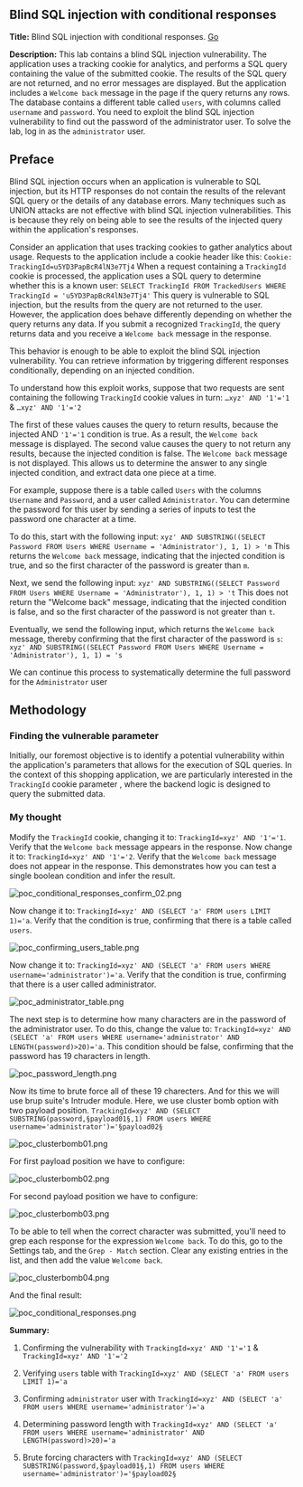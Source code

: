 ## Blind SQL injection with conditional responses

**Title:** Blind SQL injection with conditional responses. [Go](https://portswigger.net/web-security/sql-injection/blind/lab-conditional-responses)

**Description:** This lab contains a blind SQL injection vulnerability. The application uses a tracking cookie for analytics, and performs a SQL query containing the value of the submitted cookie. The results of the SQL query are not returned, and no error messages are displayed. But the application includes a `Welcome back` message in the page if the query returns any rows. The database contains a different table called `users`, with columns called `username` and `password`. You need to exploit the blind SQL injection vulnerability to find out the password of the administrator user.
To solve the lab, log in as the `administrator` user.

## Preface

Blind SQL injection occurs when an application is vulnerable to SQL injection, but its HTTP responses do not contain the results of the relevant SQL query or the details of any database errors. Many techniques such as UNION attacks are not effective with blind SQL injection vulnerabilities. This is because they rely on being able to see the results of the injected query within the application's responses.

Consider an application that uses tracking cookies to gather analytics about usage. Requests to the application include a cookie header like this:
`Cookie: TrackingId=u5YD3PapBcR4lN3e7Tj4`
When a request containing a `TrackingId` cookie is processed, the application uses a SQL query to determine whether this is a known user:
`SELECT TrackingId FROM TrackedUsers WHERE TrackingId = 'u5YD3PapBcR4lN3e7Tj4'`
This query is vulnerable to SQL injection, but the results from the query are not returned to the user. However, the application does behave differently depending on whether the query returns any data. If you submit a recognized `TrackingId`, the query returns data and you receive a `Welcome back` message in the response.

This behavior is enough to be able to exploit the blind SQL injection vulnerability. You can retrieve information by triggering different responses conditionally, depending on an injected condition.

To understand how this exploit works, suppose that two requests are sent containing the following `TrackingId` cookie values in turn:
`…xyz' AND '1'='1` & `…xyz' AND '1'='2`

The first of these values causes the query to return results, because the injected AND `'1'='1` condition is true. As a result, the `Welcome back` message is displayed.
The second value causes the query to not return any results, because the injected condition is false. The `Welcome back` message is not displayed. This allows us to determine the answer to any single injected condition, and extract data one piece at a time.

For example, suppose there is a table called `Users` with the columns `Username` and `Password`, and a user called `Administrator`. You can determine the password for this user by sending a series of inputs to test the password one character at a time.

To do this, start with the following input: `xyz' AND SUBSTRING((SELECT Password FROM Users WHERE Username = 'Administrator'), 1, 1) > 'm`
This returns the `Welcome back` message, indicating that the injected condition is true, and so the first character of the password is greater than `m`.

Next, we send the following input: `xyz' AND SUBSTRING((SELECT Password FROM Users WHERE Username = 'Administrator'), 1, 1) > 't`
This does not return the "Welcome back" message, indicating that the injected condition is false, and so the first character of the password is not greater than `t`.

Eventually, we send the following input, which returns the `Welcome back` message, thereby confirming that the first character of the password is `s`:
`xyz' AND SUBSTRING((SELECT Password FROM Users WHERE Username = 'Administrator'), 1, 1) = 's`

We can continue this process to systematically determine the full password for the `Administrator` user

## Methodology

### Finding the vulnerable parameter
Initially, our foremost objective is to identify a potential vulnerability within the application's parameters that allows for the execution of SQL queries. In the context of this shopping application, we are particularly interested in the `TrackingId` cookie parameter , where the backend logic is designed to query the submitted data.

### My thought

Modify the `TrackingId` cookie, changing it to: `TrackingId=xyz' AND '1'='1`. Verify that the `Welcome back` message appears in the response. Now change it to: `TrackingId=xyz' AND '1'='2`. Verify that the `Welcome back` message does not appear in the response. This demonstrates how you can test a single boolean condition and infer the result.

![poc_conditional_responses_confirm_02.png](../images/conditional_response_confirm_02.png)

Now change it to: `TrackingId=xyz' AND (SELECT 'a' FROM users LIMIT 1)='a`. Verify that the condition is true, confirming that there is a table called `users`.

![poc_confirming_users_table.png](../images/confirming_users_table.png)

Now change it to: `TrackingId=xyz' AND (SELECT 'a' FROM users WHERE username='administrator')='a`. Verify that the condition is true, confirming that there is a user called administrator.

![poc_administrator_table.png](../images/administrator_table.png)

The next step is to determine how many characters are in the password of the administrator user. To do this, change the value to: `TrackingId=xyz' AND (SELECT 'a' FROM users WHERE username='administrator' AND LENGTH(password)>20)='a`. This condition should be false, confirming that the password has 19 characters in length.

![poc_password_length.png](../images/password_length.png)

Now its time to brute force all of these 19 charecters. And for this we will use brup suite's Intruder module. Here, we use cluster bomb option with two payload position. `TrackingId=xyz' AND (SELECT SUBSTRING(password,§payload01§,1) FROM users WHERE username='administrator')='§payload02§`

![poc_clusterbomb01.png](../images/clusterbomb01.png)

For first payload position we have to configure:

![poc_clusterbomb02.png](../images/clusterbomb02.png)

For second payload position we have to configure:

![poc_clusterbomb03.png](../images/clusterbomb03.png)

To be able to tell when the correct character was submitted, you'll need to grep each response for the expression `Welcome back`. To do this, go to the Settings tab, and the `Grep - Match` section. Clear any existing entries in the list, and then add the value `Welcome back`.

![poc_clusterbomb04.png](../images/clusterbomb04.png)

And the final result:

![poc_conditional_responses.png](../images/poc_conditional_responses.png)

**Summary:**

1. Confirming the vulnerability with `TrackingId=xyz' AND '1'='1` & `TrackingId=xyz' AND '1'='2`

2. Verifying `users` table with `TrackingId=xyz' AND (SELECT 'a' FROM users LIMIT 1)='a`

3. Confirming `administrator` user with `TrackingId=xyz' AND (SELECT 'a' FROM users WHERE username='administrator')='a`

4. Determining password length with `TrackingId=xyz' AND (SELECT 'a' FROM users WHERE username='administrator' AND LENGTH(password)>20)='a`

5. Brute forcing characters with `TrackingId=xyz' AND (SELECT SUBSTRING(password,§payload01§,1) FROM users WHERE username='administrator')='§payload02§`
